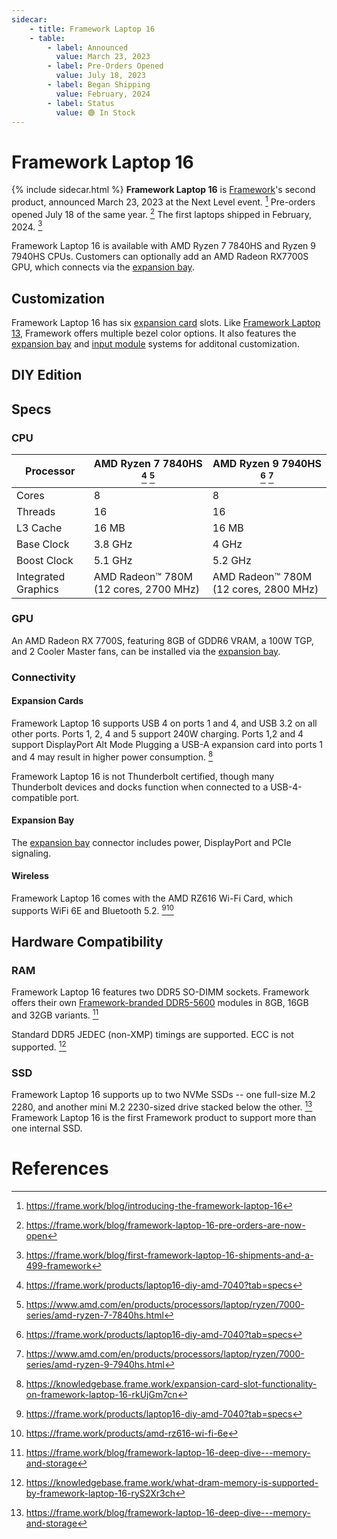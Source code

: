 ```yaml
---
sidecar:
    - title: Framework Laptop 16
    - table: 
        - label: Announced
          value: March 23, 2023
        - label: Pre-Orders Opened
          value: July 18, 2023
        - label: Began Shipping
          value: February, 2024
        - label: Status
          value: 🟢 In Stock
---
```

# Framework Laptop 16
{% include sidecar.html %}
**Framework Laptop 16** is [Framework](/framework-computer-inc)'s second product, announced March 23, 2023 at the Next Level event. [^1] Pre-orders opened July 18 of the same year. [^2] The first laptops shipped in February, 2024. [^7] 

Framework Laptop 16 is available with AMD Ryzen 7 7840HS and Ryzen 9 7940HS CPUs. Customers can optionally add an AMD Radeon RX7700S GPU, which connects via the [expansion bay](/expansion-bay).

## Customization
Framework Laptop 16 has six [expansion card](/expansion-cards) slots. Like [Framework Laptop 13](/framework-laptop-13), Framework offers multiple bezel color options. It also features the [expansion bay](/expansion-bay) and [input module](/input-modules) systems for additonal customization.

## DIY Edition

## Specs
### CPU

| Processor           | AMD Ryzen 7 7840HS [^5] [^9]          | AMD Ryzen 9 7940HS [^5] [^10]          |
| ------------------- | ------------------------------------- | -------------------------------------- |
| Cores               | 8                                     | 8                                      |
| Threads             | 16                                    | 16                                     |                        
| L3 Cache            | 16 MB                                 | 16 MB                                  |
| Base Clock          | 3.8 GHz                               | 4 GHz                                  |
| Boost Clock         | 5.1 GHz                               | 5.2 GHz                                |
| Integrated Graphics | AMD Radeon™ 780M (12 cores, 2700 MHz) | AMD Radeon™ 780M (12 cores, 2800 MHz)  |

### GPU
An AMD Radeon RX 7700S, featuring 8GB of GDDR6 VRAM, a 100W TGP, and 2 Cooler Master fans, can be installed via the [expansion bay](/expansion-bay).

### Connectivity
#### Expansion Cards
Framework Laptop 16 supports USB 4 on ports 1 and 4, and USB 3.2 on all other ports. Ports 1, 2, 4 and 5 support 240W charging. Ports 1,2 and 4 support DisplayPort Alt Mode Plugging a USB-A expansion card into ports 1 and 4 may result in higher power consumption. [^8]

Framework Laptop 16 is not Thunderbolt certified, though many Thunderbolt devices and docks function when connected to a USB-4-compatible port.

#### Expansion Bay
The [expansion bay](/expansion-bay) connector includes power, DisplayPort and PCIe signaling.

#### Wireless
Framework Laptop 16 comes with the AMD RZ616 Wi-Fi Card, which supports WiFi 6E and Bluetooth 5.2. [^5][^6]

## Hardware Compatibility
### RAM
Framework Laptop 16 features two DDR5 SO-DIMM sockets. Framework offers their own [Framework-branded DDR5-5600](https://frame.work/marketplace/memory-storage?search=DDR5) modules in 8GB, 16GB and 32GB variants. [^3]

Standard DDR5 JEDEC (non-XMP) timings are supported. ECC is not supported. [^4]

### SSD
Framework Laptop 16 supports up to two NVMe SSDs -- one full-size M.2 2280, and another mini M.2 2230-sized drive stacked below the other. [^3] Framework Laptop 16 is the first Framework product to support more than one internal SSD.

# References
[^1]: <https://frame.work/blog/introducing-the-framework-laptop-16>
[^2]: <https://frame.work/blog/framework-laptop-16-pre-orders-are-now-open>
[^3]: <https://frame.work/blog/framework-laptop-16-deep-dive---memory-and-storage>
[^4]: <https://knowledgebase.frame.work/what-dram-memory-is-supported-by-framework-laptop-16-ryS2Xr3ch>
[^5]: <https://frame.work/products/laptop16-diy-amd-7040?tab=specs>
[^6]: <https://frame.work/products/amd-rz616-wi-fi-6e>
[^7]: <https://frame.work/blog/first-framework-laptop-16-shipments-and-a-499-framework>
[^8]: <https://knowledgebase.frame.work/expansion-card-slot-functionality-on-framework-laptop-16-rkUjGm7cn>
[^9]: <https://www.amd.com/en/products/processors/laptop/ryzen/7000-series/amd-ryzen-7-7840hs.html>
[^10]: <https://www.amd.com/en/products/processors/laptop/ryzen/7000-series/amd-ryzen-9-7940hs.html>